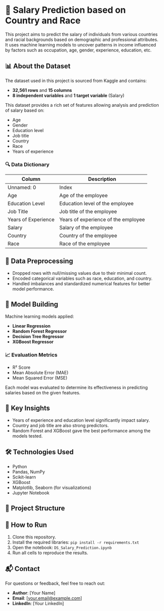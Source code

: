 # 💼 Salary Prediction based on Country and Race

This project aims to predict the salary of individuals from various countries and racial backgrounds based on demographic and professional attributes. It uses machine learning models to uncover patterns in income influenced by factors such as occupation, age, gender, experience, education, etc.

## 📊 About the Dataset

The dataset used in this project is sourced from Kaggle and contains:
- **32,561 rows** and **15 columns**
- **8 independent variables** and **1 target variable** (Salary)

This dataset provides a rich set of features allowing analysis and prediction of salary based on:
- Age
- Gender
- Education level
- Job title
- Country
- Race
- Years of experience

### 🔍 Data Dictionary

| Column               | Description                                      |
|----------------------|--------------------------------------------------|
| Unnamed: 0           | Index                                            |
| Age                  | Age of the employee                              |
| Education Level      | Education level of the employee                  |
| Job Title            | Job title of the employee                        |
| Years of Experience  | Years of experience of the employee              |
| Salary               | Salary of the employee                           |
| Country              | Country of the employee                          |
| Race                 | Race of the employee                             |

## 🧹 Data Preprocessing

- Dropped rows with null/missing values due to their minimal count.
- Encoded categorical variables such as race, education, and country.
- Handled imbalances and standardized numerical features for better model performance.

## 🤖 Model Building

Machine learning models applied:
- **Linear Regression**
- **Random Forest Regressor**
- **Decision Tree Regressor**
- **XGBoost Regressor**

### 📈 Evaluation Metrics

- R² Score
- Mean Absolute Error (MAE)
- Mean Squared Error (MSE)

Each model was evaluated to determine its effectiveness in predicting salaries based on the given features.

## 📌 Key Insights

- Years of experience and education level significantly impact salary.
- Country and job title are also strong predictors.
- Random Forest and XGBoost gave the best performance among the models tested.

## 🛠️ Technologies Used

- Python
- Pandas, NumPy
- Scikit-learn
- XGBoost
- Matplotlib, Seaborn (for visualizations)
- Jupyter Notebook

## 📂 Project Structure


## 🚀 How to Run

1. Clone this repository.
2. Install the required libraries: `pip install -r requirements.txt`
3. Open the notebook: `DS_Salary_Prediction.ipynb`
4. Run all cells to reproduce the results.

## 📬 Contact

For questions or feedback, feel free to reach out:
- **Author**: [Your Name]
- **Email**: [your.email@example.com]
- **LinkedIn**: [Your LinkedIn]
